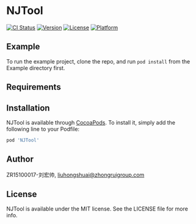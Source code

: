 # NJTool

[![CI Status](https://img.shields.io/travis/ZR15100017-刘宏帅/NJTool.svg?style=flat)](https://travis-ci.org/ZR15100017-刘宏帅/NJTool)
[![Version](https://img.shields.io/cocoapods/v/NJTool.svg?style=flat)](https://cocoapods.org/pods/NJTool)
[![License](https://img.shields.io/cocoapods/l/NJTool.svg?style=flat)](https://cocoapods.org/pods/NJTool)
[![Platform](https://img.shields.io/cocoapods/p/NJTool.svg?style=flat)](https://cocoapods.org/pods/NJTool)

## Example

To run the example project, clone the repo, and run `pod install` from the Example directory first.

## Requirements

## Installation

NJTool is available through [CocoaPods](https://cocoapods.org). To install
it, simply add the following line to your Podfile:

```ruby
pod 'NJTool'
```

## Author

ZR15100017-刘宏帅, liuhongshuai@zhongruigroup.com

## License

NJTool is available under the MIT license. See the LICENSE file for more info.
